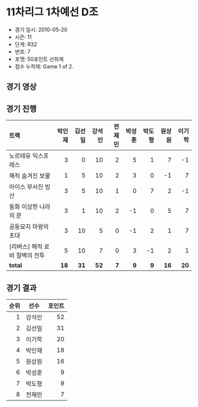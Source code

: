 # 11차리그 1차예선 D조

- 경기 일시: 2010-05-20
- 시즌: 11
- 단계: R32
- 번호: 7
- 포맷: 50포인트 선취제
- 점수 누적제: Game 1 of 2.





## 경기 영상
## 경기 진행

| 트랙 | 박인재 | 김선일 | 강석인 | 전제민 | 박성훈 | 박도형 | 원상원 | 이기학 |
|:---|---:|---:|---:|---:|---:|---:|---:|---:|
| 노르테유 익스프레스 | 3 | 0 | 10 | 2 | 5 | 1 | 7 | -1 |
| 해적 숨겨진 보물 | 1 | 5 | 10 | 2 | 3 | 0 | -1 | 7 |
| 아이스 부서진 빙산 | 3 | 5 | 10 | 1 | 0 | 7 | 2 | -1 |
| 동화 이상한 나라의 문 | 3 | 1 | 10 | 2 | -1 | 0 | 5 | 7 |
| 공동묘지 마왕의 초대 | 3 | 10 | 5 | 0 | -1 | 2 | 1 | 7 |
| [리버스] 해적 로비 절벽의 전투 | 5 | 10 | 7 | 0 | 3 | -1 | 2 | 1 |
| __total__ | __18__ | __31__ | __52__ | __7__ | __9__ | __9__ | __16__ | __20__ |




## 경기 결과

| 순위 | 선수 | 포인트 |
|---:|:---:|---:|
| 1 | 강석인 | 52 |
| 2 | 김선일 | 31 |
| 3 | 이기학 | 20 |
| 4 | 박인재 | 18 |
| 5 | 원상원 | 16 |
| 6 | 박성훈 | 9 |
| 7 | 박도형 | 9 |
| 8 | 전제민 | 7 |

